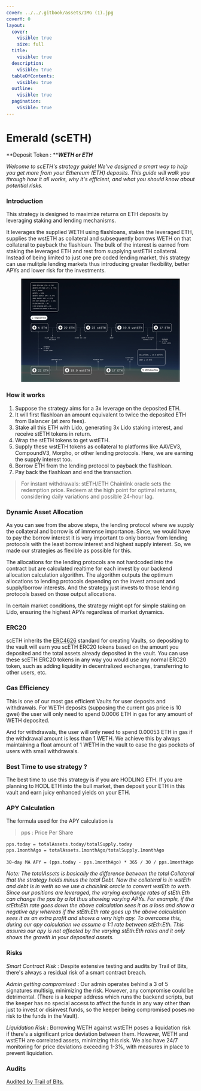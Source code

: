 ```yaml
---
cover: ../../.gitbook/assets/IMG (1).jpg
coverY: 0
layout:
  cover:
    visible: true
    size: full
  title:
    visible: true
  description:
    visible: true
  tableOfContents:
    visible: true
  outline:
    visible: true
  pagination:
    visible: true
---
```


# Emerald (scETH)

**Deposit Token : **_**WETH or ETH**_

_Welcome to scETH's strategy guide! We've designed a smart way to help you get more from your Ethereum (ETH) deposits. This guide will walk you through how it all works, why it's efficient, and what you should know about potential risks._

### **Introduction**

This strategy is designed to maximize returns on ETH deposits by leveraging staking and lending mechanisms.

It leverages the supplied WETH using flashloans, stakes the leveraged ETH, supplies the wstETH as collateral and subsequently borrows WETH on that collateral to payback the flashloan. The bulk of the interest is earned from staking the leveraged ETH and rest from supplying wstETH collateral. Instead of being limited to just one pre coded lending market, this strategy can use mulitple lending markets thus introducing greater flexibility, better APYs and lower risk for the investments.

<figure><img src="../../.gitbook/assets/IMG (1).jpg" alt=""><figcaption></figcaption></figure>

### **How it works**

1. Suppose the strategy aims for a 3x leverage on the deposited ETH.
2. It will first flashloan an amount equivalent to twice the deposited ETH from Balancer (at zero fees).
3. Stake all this ETH with Lido, generating 3x Lido staking interest, and receive stETH tokens in return.
4. Wrap the stETH tokens to get wstETH.
5. Supply these wstETH tokens as collateral to platforms like AAVEV3, CompoundV3, Morpho, or other lending protocols. Here, we are earning the supply interest too.
6. Borrow ETH from the lending protocol to payback the flashloan.
7. Pay back the flashloan and end the transaction.

> For instant withdrawals: stETH/ETH Chainlink oracle sets the redemption price. Redeem at the high point for optimal returns, considering daily variations and possible 24-hour lag.

### **Dynamic Asset Allocation**

As you can see from the above steps, the lending protocol where we supply the collateral and borrow is of immense importance. Since, we would have to pay the borrow interest it is very important to only borrow from lending protocols with the least borrow interest and highest supply interest. So, we made our strategies as flexible as possible for this.

The allocations for the lending protocols are not hardcoded into the contract but are calculated realtime for each invest by our backend allocation calculation algorithm. The algorithm outputs the optimum allocations to lending protocols depending on the invest amount and supply/borrow interests. And the strategy just invests to those lending protocols based on those output allocations.

In certain market conditions, the strategy might opt for simple staking on Lido, ensuring the highest APYs regardless of market dynamics.

### **ERC20**

scETH inherits the [ERC4626](https://ethereum.org/en/developers/docs/standards/tokens/erc-4626/) standard for creating Vaults, so depositing to the vault will earn you scETH ERC20 tokens based on the amount you deposited and the total assets already deposited in the vault. You can use these scETH ERC20 tokens in any way you would use any normal ERC20 token, such as adding liquidity in decentralized exchanges, transferring to other users, etc.

### **Gas Efficiency**

This is one of our most gas efficient Vaults for user deposits and withdrawals. For WETH deposits (supposing the current gas price is 10 gwei) the user will only need to spend 0.0006 ETH in gas for any amount of WETH deposited.

And for withdrawals, the user will only need to spend 0.00053 ETH in gas if the withdrawal amount is less than 1 WETH. We achieve this by always maintaining a float amount of 1 WETH in the vault to ease the gas pockets of users with small withdrawals.

### **Best Time to use strategy ?**

The best time to use this strategy is if you are HODLING ETH. If you are planning to HODL ETH into the bull market, then deposit your ETH in this vault and earn juicy enhanced yields on your ETH.

### APY Calculation

The formula used for the APY calculation is

> pps : Price Per Share

```
pps.today = totalAssets.today/totalSupply.today
pps.1monthAgo = totalAssets.1monthAgo/totalSupply.1monthAgo

30-day MA APY = (pps.today - pps.1monthAgo) * 365 / 30 / pps.1monthAgo
```

_Note: The totalAssets is basically the difference between the total Collateral that the strategy holds minus the total Debt. Now the collateral is in wstEth and debt is in weth so we use a chainlink oracle to convert wstEth to weth. Since our positions are leveraged, the varying exchange rates of stEth:Eth can change the pps by a lot thus showing varying APYs. For example, if the stEth:Eth rate goes down the above calculation sees it as a loss and show a negative apy whereas if the stEth:Eth rate goes up the above calculation sees it as an extra profit and shows a very high apy. To overcome this, during our apy calculation we assume a 1:1 rate between stEth:Eth. This assures our apy is not affected by the varying stEth:Eth rates and it only shows the growth in your deposited assets._&#x20;

### **Risks**

_Smart Contract Risk_ : Despite extensive testing and audits by Trail of Bits, there's always a residual risk of a smart contract breach.

_Admin getting compromised_ : Our admin operates behind a 3 of 5 signatures multisig, minimizing the risk. However, any compromise could be detrimental. (There is a keeper address which runs the backend scripts, but the keeper has no special access to affect the funds in any way other than just to invest or disinvest funds, so the keeper being compromised poses no risk to the funds in the Vault).

_Liquidation Risk_ : Borrowing WETH against wstETH poses a liquidation risk if there's a significant price deviation between them. However, WETH and wstETH are correlated assets, minimizing this risk. We also have 24/7 monitoring for price deviations exceeding 1-3%, with measures in place to prevent liquidation.

### **Audits**

[Audited by Trail of Bits.](https://github.com/trailofbits/publications/blob/master/reviews/2023-07-sandclock-securityreview.pdf)
